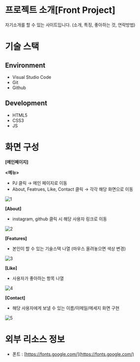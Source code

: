 # 프로젝트 소개[Front Project]



자기소개를 할 수 있는 사이트입니다. (소개, 특징, 좋아하는 것, 연락방법)

# 기술 스택



## Environment

- Visual Studio Code
- Git
- Github

## Development

- HTML5
- CSS3
- JS

# 화면 구성



**[메인페이지]**

 **<메뉴>**

- PJ 클릭 → 메인 페이지로 이동
- About, Featrues, Like, Contact 클릭 → 각각 해당 화면으로 이동

![1](https://github.com/jyeeeh/Project/assets/145963612/ffd3fed0-4983-481c-acb7-160fff5486d8)

**[About]**

- instagram, github 클릭 시 해당 사용자 링크로 이동

![2](https://github.com/jyeeeh/Project/assets/145963612/95ce9492-e140-45ca-bee6-0c527db5eed4)

**[Features]**

- 본인이 할 수 있는 기술스택 나열 (마우스 올려놓으면 색상 변경)

![3](https://github.com/jyeeeh/Project/assets/145963612/b03f1791-7cc4-42aa-9d56-7490dbfff327)

**[Like]**

- 사용자가 좋아하는 항목 나열
  
![4](https://github.com/jyeeeh/Project/assets/145963612/634096cf-fd07-47f0-8d2f-1e99dab3ed6f)

**[Contact]**

- 해당 사용자에게 보낼 수 있는 이름/이메일/메세지 화면 구현

![5](https://github.com/jyeeeh/Project/assets/145963612/7353ebc9-d69d-4202-961c-c90638ce204c)

# 외부 리소스 정보



- 폰트 : [https://fonts.google.com/](https://fonts.google.com/)
